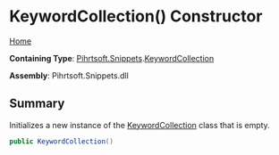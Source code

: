 # KeywordCollection\(\) Constructor

[Home](../../../../README.md)

**Containing Type**: [Pihrtsoft.Snippets](../../README.md)\.[KeywordCollection](../README.md)

**Assembly**: Pihrtsoft\.Snippets\.dll

## Summary

Initializes a new instance of the [KeywordCollection](../README.md) class that is empty\.

```csharp
public KeywordCollection()
```

